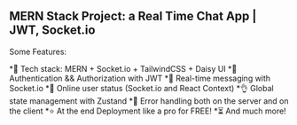 ## MERN Stack Project: a Real Time Chat App | JWT, Socket.io

Some Features:

*🌟 Tech stack: MERN + Socket.io + TailwindCSS + Daisy UI
*🎃 Authentication && Authorization with JWT
*👾 Real-time messaging with Socket.io
*🚀 Online user status (Socket.io and React Context)
*👌 Global state management with Zustand
*🐞 Error handling both on the server and on the client
*⭐ At the end Deployment like a pro for FREE!
*⏳ And much more!
